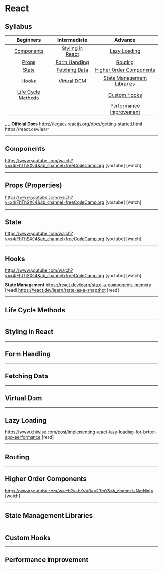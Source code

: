 # React




## Syllabus

| Beginners | Intermediate | Advance |
| :------:    | :------: | :------: |
| [Components](#Components_20) |  [Styling in React]() |  [Lazy Loading]() |
| [Props]() | [Form Handling]()  | [Routing]() |
| [State ]()| [Fetching Data]() | [Higher Order Components]() |
| [Hooks]() | [Virtual DOM]() | [State Management Libraries]()
| [Life Cycle Methods]() | |[Custom Hooks]()
|  |  |[Performance Improvement]()





_ _ 
**Official Docs**
https://legacy.reactjs.org/docs/getting-started.html
https://react.dev/learn

***
## Components 
https://www.youtube.com/watch?v=x4rFhThSX04&ab_channel=freeCodeCamp.org [youtube] [watch]
***
## Props  (Properties)
https://www.youtube.com/watch?v=x4rFhThSX04&ab_channel=freeCodeCamp.org [youtube] [watch]
***
## State
https://www.youtube.com/watch?v=x4rFhThSX04&ab_channel=freeCodeCamp.org [youtube] [watch]
***
## Hooks
https://www.youtube.com/watch?v=x4rFhThSX04&ab_channel=freeCodeCamp.org [youtube] [watch]

**State Management** 
https://react.dev/learn/state-a-components-memory [read]
https://react.dev/learn/state-as-a-snapshot [read]
***
## Life Cycle Methods
***
## Styling in React
***
## Form Handling
***
## Fetching Data
***
## Virtual Dom
***
## Lazy Loading

https://www.dhiwise.com/post/implementing-react-lazy-loading-for-better-app-performance [read]
***
## Routing
***
## Higher Order Components
https://www.youtube.com/watch?v=hKvV0euP3mY&ab_channel=NetNinja  [watch]
***
## State Management Libraries
***
## Custom Hooks

***
## Performance Improvement
***



